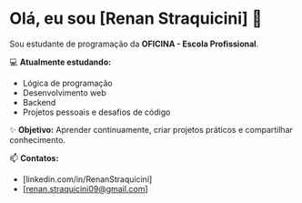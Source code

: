 # Olá, eu sou [Renan Straquicini] 👋

Sou estudante de programação da **OFICINA - Escola Profissional**.  

💻 **Atualmente estudando:**  
- Lógica de programação  
- Desenvolvimento web
- Backend
- Projetos pessoais e desafios de código  

✨ **Objetivo:** Aprender continuamente, criar projetos práticos e compartilhar conhecimento.  

📫 **Contatos:**  
- [linkedin.com/in/RenanStraquicini]
- [renan.straquicini09@gmail.com]
